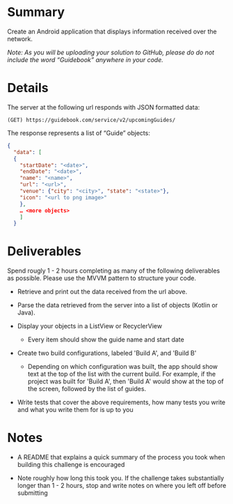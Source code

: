 # Summary
Create an Android application that displays information received over the network.

*Note: As you will be uploading your solution to GitHub, please do do not include the word “Guidebook” anywhere in your code.*

# Details

The server at the following url responds with JSON formatted data:

```(GET) https://guidebook.com/service/v2/upcomingGuides/```

The response represents a list of “Guide” objects:

```json
{
  "data": [
  {
    "startDate": "<date>",
    "endDate": "<date>",
    "name": "<name>",
    "url": "<url>",
    "venue": {"city": "<city>", "state": "<state>"},
    "icon": "<url to png image>"
    },
    … <more objects>
    ]
  }
  ```

# Deliverables
Spend rougly 1 - 2 hours completing as many of the following deliverables as possible. Please use the MVVM pattern to structure your code.

* Retrieve and print out the data received from the url above.

* Parse the data retrieved from the server into a list of objects (Kotlin or Java).

* Display your objects in a ListView or RecyclerView
  - Every item should show the guide name and start date

* Create two build configurations, labeled 'Build A', and 'Build B'
  - Depending on which configuration was built, the app should show text at the top of the list with the current build. For example, if the project was built for 'Build A', then 'Build A' would show at the top of the screen, followed by the list of guides.

* Write tests that cover the above requirements, how many tests you write and what you write them for is up to you

# Notes

* A README that explains a quick summary of the process you took when building this challenge is encouraged

* Note roughly how long this took you. If the challenge takes substantially longer than 1 - 2 hours, stop and write notes on where you left off before submitting